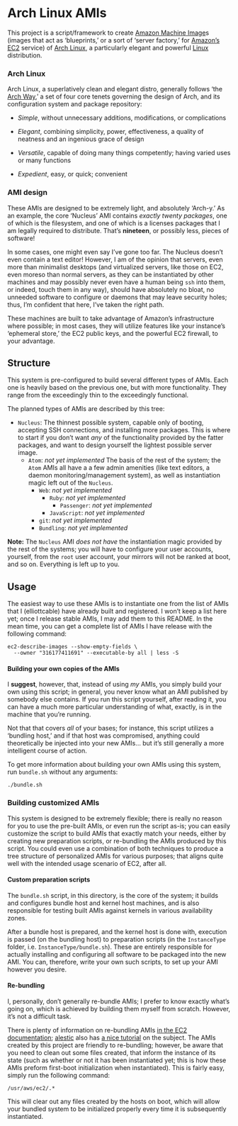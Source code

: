 Arch Linux AMIs
===============
This project is a script/framework to create [Amazon Machine Image][]s (images
that act as ‘blueprints,’ or a sort of ‘server factory,’ for [Amazon’s EC2][EC2]
service) of [Arch Linux][], a particularly elegant and powerful [Linux][]
distribution.

  [Amazon Machine Image]: <http://en.wikipedia.org/wiki/Amazon_Machine_Image>
    "Wikipedia on Amazon Machine Images"
  [EC2]: <http://aws.amazon.com/ec2/>
    "Amazon’s Elastic Compute Cloud service"
  [Arch Linux]: <http://wiki.archlinux.org/index.php/Arch_Linux>
    "The Arch Linux wiki"
  [Linux]: <http://en.wikipedia.org/wiki/Linux>
    "Wikipedia on the Linux kernel"

### Arch Linux
Arch Linux, a superlatively clean and elegant distro, generally follows ‘the
[Arch Way][],’ a set of four core tenets governing the design of Arch, and its
configuration system and package repository:

- *Simple*, without unnecessary additions, modifications, or complications
- *Elegant*, combining simplicity, power, effectiveness, a quality of neatness
  and an ingenious grace of design
- *Versatile*, capable of doing many things competently; having varied uses or
  many functions
- *Expedient*, easy, or quick; convenient

  [Arch Way]: <http://wiki.archlinux.org/index.php/The_Arch_Way_v2.0>
    "The Arch wiki on the Arch Way"

### AMI design
These AMIs are designed to be extremely light, and absolutely ‘Arch-y.’ As an
example, the core ‘Nucleus’ AMI contains *exactly twenty packages*, one of
which is the filesystem, and one of which is a licenses packages that I am
legally required to distribute. That’s **nineteen**, or possibly less, pieces
of software!

In some cases, one might even say I’ve gone too far. The Nucleus doesn’t even
contain a text editor! However, I am of the opinion that servers, even more
than minimalist desktops (and virtualized servers, like those on EC2, even
moreso than normal servers, as they can be instantiated by other machines and
may possibly never even have a human being `ssh` into them, or indeed, touch
them in any way), should have absolutely no bloat, no unneeded software to
configure or daemons that may leave security holes; thus, I’m confident that
here, I’ve taken the right path.

These machines are built to take advantage of Amazon’s infrastructure
where possible; in most cases, they will utilize features like your instance’s
‘ephemeral store,’ the EC2 public keys, and the powerful EC2 firewall, to your
advantage.

Structure
---------
This system is pre-configured to build several different types of AMIs. Each
one is heavily based on the previous one, but with more functionality. They
range from the exceedingly thin to the exceedingly functional.

The planned types of AMIs are described by this tree:

- `Nucleus`: The thinnest possible system, capable only of booting, accepting
  SSH connections, and installing more packages. This is where to start if you
  don’t want *any* of the functionality provided by the fatter packages, and
  want to design yourself the lightest possible server image.
  - `Atom`: *not yet implemented* The basis of the rest of the system; the
    `Atom` AMIs all have a a few admin amenities (like text editors, a daemon
    monitoring/management system), as well as instantiation magic left out of
    the `Nucleus`.
    - `Web`: *not yet implemented*
      - `Ruby`: *not yet implemented*
        - `Passenger`: *not yet implemented*
      - `JavaScript`: *not yet implemented*
    - `git`: *not yet implemented*
    - `Bundling`: *not yet implemented*

**Note:** The `Nucleus` AMI *does not have* the instantiation magic provided
by the rest of the systems; you will have to configure your user accounts,
yourself, from the `root` user account, your mirrors will not be ranked at
boot, and so on. Everything is left up to you.

Usage
-----
The easiest way to use these AMIs is to instantiate one from the list of AMIs
that I (elliottcable) have already built and registered. I won’t keep a list
here yet; once I release stable AMIs, I may add them to this README. In the
mean time, you can get a complete list of AMIs I have release with the
following command:

    ec2-describe-images --show-empty-fields \
      --owner "316177411691" --executable-by all | less -S

#### Building your own copies of the AMIs
I **suggest**, however, that, instead of using *my* AMIs, you simply build
your own using this script; in general, you never know what an AMI published
by somebody else contains. If you run this script yourself, after reading it,
you can have a much more particular understanding of what, exactly, is in the
machine that you’re running.

Not that that covers *all* of your bases; for instance, this script utilizes
a ‘bundling host,’ and if that host was compromised, anything could
theoretically be injected into your new AMIs… but it’s still generally a more
intelligent course of action.

To get more information about building your own AMIs using this system, run
`bundle.sh` without any arguments:

    ./bundle.sh

### Building customized AMIs
This system is designed to be extremely flexible; there is really no reason
for you to use the pre-built AMIs, or even run the script as-is; you can
easily customize the script to build AMIs that exactly match your needs,
either by creating new preparation scripts, or re-bundling the AMIs produced
by this script. You could even use a combination of both techniques to produce
a tree structure of personalized AMIs for various purposes; that aligns quite
well with the intended usage scenario of EC2, after all.

#### Custom preparation scripts
The `bundle.sh` script, in this directory, is the core of the system; it
builds and configures bundle host and kernel host machines, and is also
responsible for testing built AMIs against kernels in various availability
zones.

After a bundle host is prepared, and the kernel host is done with, execution
is passed (on the bundling host) to preparation scripts (in the `InstanceType`
folder, i.e. `InstanceType/bundle.sh`). These are entirely responsible for
actually installing and configuring all software to be packaged into the new
AMI. You can, therefore, write your own such scripts, to set up your AMI
however you desire.

#### Re-bundling
I, personally, don’t generally re-bundle AMIs; I prefer to know exactly what’s
going on, which is achieved by building them myself from scratch. However,
it’s not a difficult task.

There is plenty of information on re-bundling AMIs
[in the EC2 documentation][ec2-rebundling]; [alestic][] also has
[a nice tutorial][alestic-tutorial] on the subject. The AMIs created by this
project are friendly to re-bundling; however, be aware that you need to clean
out some files created, that inform the instance of its state (such as
whether or not it has been instantiated yet; this is how these AMIs preform
first-boot initialization when instantiated). This is fairly easy, simply run
the following command:

    /usr/aws/ec2/.*

This will clear out any files created by the hosts on boot, which will allow
your bundled system to be initialized properly every time it is subsequently
instantiated.

  [ec2-rebundling]: <http://docs.amazonwebservices.com/AWSEC2/latest/DeveloperGuide/index.html?ami-from-existing-image.html>
    "Re-bundling instructions from EC2’s Developer Guide"
  [alestic]: <http://alestic.com/blog/>
    "An interesting blog on EC2"
  [alestic-tutorial]: <http://alestic.com/2009/06/ec2-ami-bundle>
    "alestic’s re-bundling tutorial"
